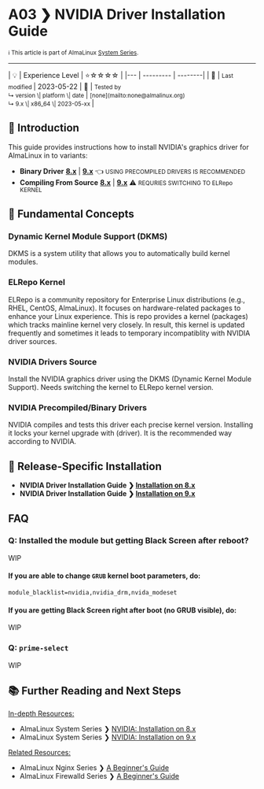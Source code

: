 # A03 ❯ NVIDIA Driver Installation Guide
<small>ℹ️ This article is part of AlmaLinux [System Series](/series/).</small>
<hr>
| 💡 | Experience Level  | ⭐☆☆☆☆ |
|--- | --------- | --------|
| 📆 | <small>Last modified </small>| 2023-05-22
| 🔧 | <small>Tested by <br> ↳ version \| platform \| date </small>| <small>[none](mailto:none@almalinux.org) <br>  ↳ 9.x \| x86_64 \| 2023-05-xx </small>|
<br>


## 🌟 Introduction

This guide provides instructions how to install NVIDIA's graphics driver for AlmaLinux in to variants:

- **Binary Driver** [**8.x**](SystemSeriesA03R8) | [**9.x**](SystemSeriesA03R9) 👈 <small>USING PRECOMPILED DRIVERS IS RECOMMENDED</small>
- **Compiling From Source** [**8.x**](SystemSeriesA03R8) | [**9.x**](SystemSeriesA03R9) ⚠️  <small>REQURIES SWITCHING TO ELRepo KERNEL</small>

## 🧠 Fundamental Concepts

### Dynamic Kernel Module Support (DKMS)

DKMS is a system utility that allows you to automatically build kernel modules.

### ELRepo Kernel

ELRepo is a community repository for Enterprise Linux distributions (e.g., RHEL, CentOS, AlmaLinux). It focuses on hardware-related packages to enhance your Linux experience. This is repo provides a kernel (packages) which tracks mainline kernel very closely. In result, this kernel is updated frequently and sometimes it leads to temporary incompatiblity with NVIDIA driver sources.

### NVIDIA Drivers Source
Install the NVIDIA graphics driver using the DKMS (Dynamic Kernel Module Support). Needs switching the kernel to ELRepo kernel version.

### NVIDIA Precompiled/Binary Drivers
NVIDIA compiles and tests this driver each precise kernel version. Installing it locks your kernel upgrade with (driver). It is the recommended way according to NVIDIA.


## 📖 Release-Specific Installation

- **NVIDIA Driver Installation Guide ❯ [Installation on 8.x](SystemSeriesA03R8)**
- **NVIDIA Driver Installation Guide ❯ [Installation on 9.x](SystemSeriesA03R9)**


## FAQ

### Q: Installed the module but getting Black Screen after reboot?

WIP

#### If you are able to change `GRUB` kernel boot parameters, do:

```
module_blacklist=nvidia,nvidia_drm,nvida_modeset
```

#### If you are getting Black Screen right after boot (no GRUB visible), do:

WIP

### Q: `prime-select`

WIP

## 📚 Further Reading and Next Steps

    
<u>In-depth Resources:</u>
    
- AlmaLinux System Series ❯  [NVIDIA: Installation on 8.x](SystemSeriesA03R8)
- AlmaLinux System Series ❯  [NVIDIA: Installation on 9.x](SystemSeriesA03R9)

<u>Related Resources:</u>

- AlmaLinux Nginx Series ❯ [A Beginner's Guide](../nginx/NginxSeriesA01)
- AlmaLinux Firewalld Series ❯ [A Beginner's Guide](SystemSeriesA02)
